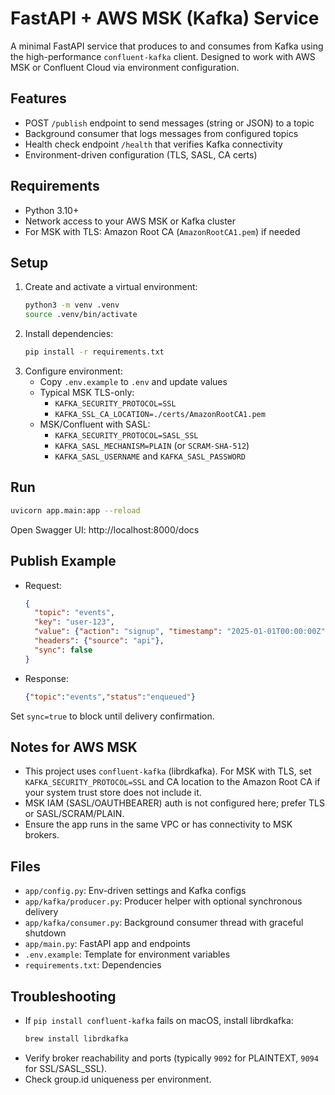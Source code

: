 # FastAPI + AWS MSK (Kafka) Service

A minimal FastAPI service that produces to and consumes from Kafka using the high-performance `confluent-kafka` client. Designed to work with AWS MSK or Confluent Cloud via environment configuration.

## Features
- POST `/publish` endpoint to send messages (string or JSON) to a topic
- Background consumer that logs messages from configured topics
- Health check endpoint `/health` that verifies Kafka connectivity
- Environment-driven configuration (TLS, SASL, CA certs)

## Requirements
- Python 3.10+
- Network access to your AWS MSK or Kafka cluster
- For MSK with TLS: Amazon Root CA (`AmazonRootCA1.pem`) if needed

## Setup
1. Create and activate a virtual environment:
   ```bash
   python3 -m venv .venv
   source .venv/bin/activate
   ```
2. Install dependencies:
   ```bash
   pip install -r requirements.txt
   ```
3. Configure environment:
   - Copy `.env.example` to `.env` and update values
   - Typical MSK TLS-only:
     - `KAFKA_SECURITY_PROTOCOL=SSL`
     - `KAFKA_SSL_CA_LOCATION=./certs/AmazonRootCA1.pem`
   - MSK/Confluent with SASL:
     - `KAFKA_SECURITY_PROTOCOL=SASL_SSL`
     - `KAFKA_SASL_MECHANISM=PLAIN` (or `SCRAM-SHA-512`)
     - `KAFKA_SASL_USERNAME` and `KAFKA_SASL_PASSWORD`

## Run
```bash
uvicorn app.main:app --reload
```
Open Swagger UI: http://localhost:8000/docs

## Publish Example
- Request:
  ```json
  {
    "topic": "events",
    "key": "user-123",
    "value": {"action": "signup", "timestamp": "2025-01-01T00:00:00Z"},
    "headers": {"source": "api"},
    "sync": false
  }
  ```
- Response:
  ```json
  {"topic":"events","status":"enqueued"}
  ```
Set `sync=true` to block until delivery confirmation.

## Notes for AWS MSK
- This project uses `confluent-kafka` (librdkafka). For MSK with TLS, set `KAFKA_SECURITY_PROTOCOL=SSL` and CA location to the Amazon Root CA if your system trust store does not include it.
- MSK IAM (SASL/OAUTHBEARER) auth is not configured here; prefer TLS or SASL/SCRAM/PLAIN.
- Ensure the app runs in the same VPC or has connectivity to MSK brokers.

## Files
- `app/config.py`: Env-driven settings and Kafka configs
- `app/kafka/producer.py`: Producer helper with optional synchronous delivery
- `app/kafka/consumer.py`: Background consumer thread with graceful shutdown
- `app/main.py`: FastAPI app and endpoints
- `.env.example`: Template for environment variables
- `requirements.txt`: Dependencies

## Troubleshooting
- If `pip install confluent-kafka` fails on macOS, install librdkafka:
  ```bash
  brew install librdkafka
  ```
- Verify broker reachability and ports (typically `9092` for PLAINTEXT, `9094` for SSL/SASL_SSL).
- Check group.id uniqueness per environment.